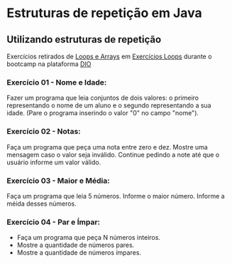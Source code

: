 # Estruturas de repetição em Java

## Utilizando estruturas de repetição

Exercícios retirados de <a href="https://github.com/cami-la/loops-e-arrays" target="_blank">Loops e Arrays</a> em <a href="https://github.com/cami-la/loops-e-arrays/tree/master/src/br/com/dio/exercicios/loops" target="_blank">Exercícios Loops</a> durante o bootcamp na plataforma <a href="https://web.dio.me/" target="_blank">DIO</a>



### Exercício 01 - Nome e Idade:
Fazer um programa que leia conjuntos de dois valores: o primeiro representando o nome de um aluno e o segundo representando a sua idade.
(Pare o programa inserindo o valor "0" no campo "nome").

### Exercício 02 - Notas:
Faça um programa que peça uma nota entre zero e dez.
Mostre uma mensagem caso o valor seja inválido.
Continue pedindo a note até que o usuário informe um valor válido.

### Exercício 03 - Maior e Média:
Faça um programa que leia 5 números.
Informe o maior número.
Informe a méida desses números.

### Exercício 04 - Par e Ímpar:
- Faça um programa que peça N números inteiros.
- Mostre a quantidade de números pares.
- Mostre a quantidade de números ímpares.
